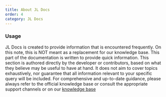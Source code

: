 ```yaml
---
title: About JL Docs
order: 4
category: JL Docs
---
```

### U﻿sage

J﻿L Docs is created to provide information that is encountered frequently. On this note, this is NOT meant as a replacement for our knowledge base. This part of the documentation is written to provide quick information. This section is authored directly by the developer or contributors, based on what they believe may be useful to have at hand. It does not aim to cover topics exhaustively, nor guarantee that all information relevant to your specific query will be included. For comprehensive and up-to-date guidance, please always refer to the official knowledge base or consult the appropriate support channels or on our [knowledge base](https://justmop.freshdesk.com/en/support/home)